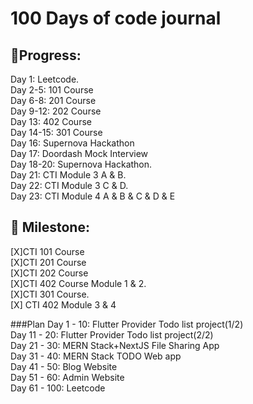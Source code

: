 # 100 Days of code journal 



## 🏃Progress:  
Day 1: Leetcode.  
Day 2-5: 101 Course  
Day 6-8: 201 Course  
Day 9-12: 202 Course  
Day 13: 402 Course  
Day 14-15: 301 Course  
Day 16: Supernova Hackathon  
Day 17: Doordash Mock Interview  
Day 18-20: Supernova Hackathon.  
Day 21: CTI Module 3 A & B.  
Day 22: CTI Module 3 C & D.  
Day 23: CTI Module 4 A & B & C & D & E



## 🎯 Milestone:  
[X]CTI 101 Course  
[X]CTI 201 Course  
[X]CTI 202 Course  
[X]CTI 402 Course Module 1 & 2.   
[X]CTI 301 Course.  
[X] CTI 402 Module 3 & 4

###Plan
Day 1 - 10: Flutter Provider Todo list project(1/2)  
Day 11 - 20: Flutter Provider Todo list project(2/2)  
Day 21 - 30: MERN Stack+NextJS File Sharing App    
Day 31 - 40: MERN Stack TODO Web app  
Day 41 - 50: Blog Website  
Day 51 - 60: Admin Website  
Day 61 - 100: Leetcode  

